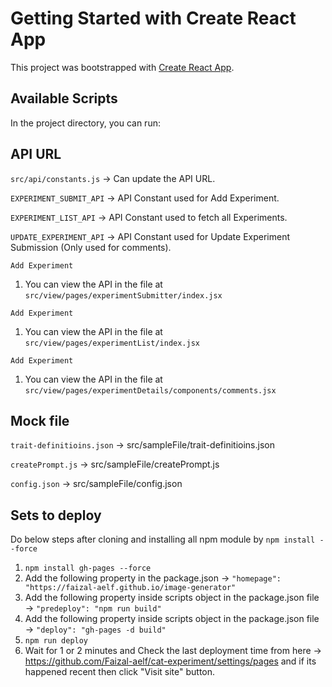 # Getting Started with Create React App

This project was bootstrapped with [Create React App](https://github.com/facebook/create-react-app).

## Available Scripts

In the project directory, you can run:

## API URL

`src/api/constants.js` -> Can update the API URL.

`EXPERIMENT_SUBMIT_API` -> API Constant used for Add Experiment.

`EXPERIMENT_LIST_API` -> API Constant used to fetch all Experiments.

`UPDATE_EXPERIMENT_API` -> API Constant used for Update Experiment Submission (Only used for comments).


`Add Experiment`

1. You can view the API in the file at `src/view/pages/experimentSubmitter/index.jsx`


`Add Experiment`

1. You can view the API in the file at `src/view/pages/experimentList/index.jsx`



`Add Experiment`

1. You can view the API in the file at `src/view/pages/experimentDetails/components/comments.jsx`


## Mock file

`trait-definitioins.json` -> src/sampleFile/trait-definitioins.json

`createPrompt.js` -> src/sampleFile/createPrompt.js

`config.json` -> src/sampleFile/config.json


## Sets to deploy

Do below steps after cloning and installing all npm module by `npm install --force`

1. `npm install gh-pages --force`
2. Add the following property in the package.json -> `"homepage": "https://faizal-aelf.github.io/image-generator"`
3. Add the following property inside scripts object in the package.json file -> `"predeploy": "npm run build"`
4. Add the following property inside scripts object in the package.json file -> `"deploy": "gh-pages -d build"`
5. `npm run deploy`
6. Wait for 1 or 2 minutes and Check the last deployment time from here -> https://github.com/Faizal-aelf/cat-experiment/settings/pages and if its happened recent then click "Visit site" button.